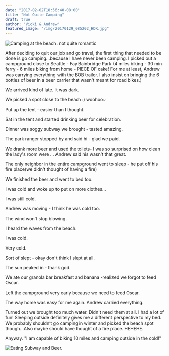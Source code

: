 ```yaml
---
date: "2017-02-02T18:56:40-08:00"
title: "Not Quite Camping"
draft: true
author: "Vicki & Andrew"
featured_image: "/img/20170129_085202_HDR.jpg"
---
```


![Camping at the beach. not quite romantic](/img/20170129_085202_HDR.jpg)

After deciding to quit our job and go travel, the first thing that needed to be done is go camping…because I have never been camping. I picked out a campground close to Seattle -  Fay Bainbridge Park (4 miles biking - 30 min ferry - 6 miles biking  from home - PIECE OF cake! For me at least, Andrew was carrying everything with the BOB trailer. I also insist on bringing the 6 bottles of beer in a beer carrier that wasn't meant for road bikes.) 

We arrived kind of late. It was dark. 

We picked a spot close to the beach :) woohoo~

Put up the tent - easier than I thought. 

Sat in the tent and started drinking beer for celebration. 

Dinner was soggy subway we brought - tasted amazing. 

The park ranger stopped by and said hi - glad we paid. 

We drank more beer and used the toilets- I was so surprised on how clean the lady's room were … Andrew said his wasn't that great. 

The only neighbor in the entire campground went to sleep - he put off his fire place(we didn't thought of  having a fire)

We finished the beer and went to bed too. 

I was cold and woke up to put on more clothes…

I was still cold. 

Andrew was moving - I think he was cold too. 

The wind won't stop blowing. 

I heard the waves from the beach. 

I was cold. 

Very cold. 

Sort of slept - okay don't think I slept at all. 

The sun peaked in - thank god. 

We ate our granola bar breakfast and banana -realized we forgot to feed Oscar. 

Left the campground very early because we need to feed Oscar. 

The way home was easy for me again. Andrew carried everything. 

Turned out we brought too much water. Didn't need them at all. 
I had a lot of fun! Sleeping outside definitely gives me a different perspective to my bed. We probably shouldn’t go camping in winter and picked the beach spot though…Also maybe should have thought of a fire place. HEHEHE. 

Anyway.
"I am capable of biking 10 miles and camping outside in the cold!" 


![Eating Subway and Beer.](/img/20170128_181555.jpg)
